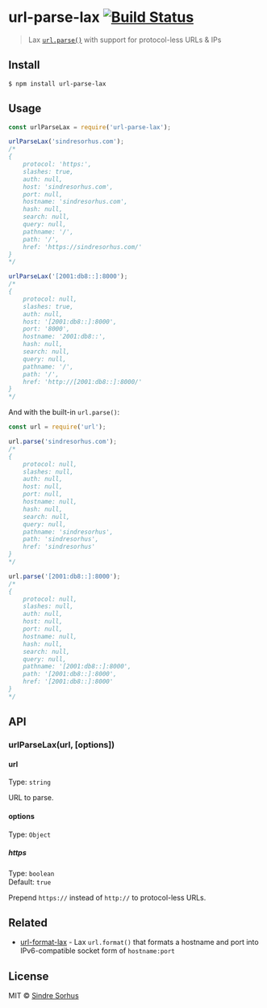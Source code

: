 # url-parse-lax [![Build Status](https://travis-ci.org/sindresorhus/url-parse-lax.svg?branch=master)](https://travis-ci.org/sindresorhus/url-parse-lax)

> Lax [`url.parse()`](https://nodejs.org/docs/latest/api/url.html#url_url_parse_urlstr_parsequerystring_slashesdenotehost) with support for protocol-less URLs & IPs


## Install

```
$ npm install url-parse-lax
```


## Usage

```js
const urlParseLax = require('url-parse-lax');

urlParseLax('sindresorhus.com');
/*
{
	protocol: 'https:',
	slashes: true,
	auth: null,
	host: 'sindresorhus.com',
	port: null,
	hostname: 'sindresorhus.com',
	hash: null,
	search: null,
	query: null,
	pathname: '/',
	path: '/',
	href: 'https://sindresorhus.com/'
}
*/

urlParseLax('[2001:db8::]:8000');
/*
{
	protocol: null,
	slashes: true,
	auth: null,
	host: '[2001:db8::]:8000',
	port: '8000',
	hostname: '2001:db8::',
	hash: null,
	search: null,
	query: null,
	pathname: '/',
	path: '/',
	href: 'http://[2001:db8::]:8000/'
}
*/
```

And with the built-in `url.parse()`:

```js
const url = require('url');

url.parse('sindresorhus.com');
/*
{
	protocol: null,
	slashes: null,
	auth: null,
	host: null,
	port: null,
	hostname: null,
	hash: null,
	search: null,
	query: null,
	pathname: 'sindresorhus',
	path: 'sindresorhus',
	href: 'sindresorhus'
}
*/

url.parse('[2001:db8::]:8000');
/*
{
	protocol: null,
	slashes: null,
	auth: null,
	host: null,
	port: null,
	hostname: null,
	hash: null,
	search: null,
	query: null,
	pathname: '[2001:db8::]:8000',
	path: '[2001:db8::]:8000',
	href: '[2001:db8::]:8000'
}
*/
```


## API

### urlParseLax(url, [options])

#### url

Type: `string`

URL to parse.

#### options

Type: `Object`

##### https

Type: `boolean`<br>
Default: `true`

Prepend `https://` instead of `http://` to protocol-less URLs.


## Related

- [url-format-lax](https://github.com/sindresorhus/url-format-lax) - Lax `url.format()` that formats a hostname and port into IPv6-compatible socket form of `hostname:port`


## License

MIT © [Sindre Sorhus](https://sindresorhus.com)
